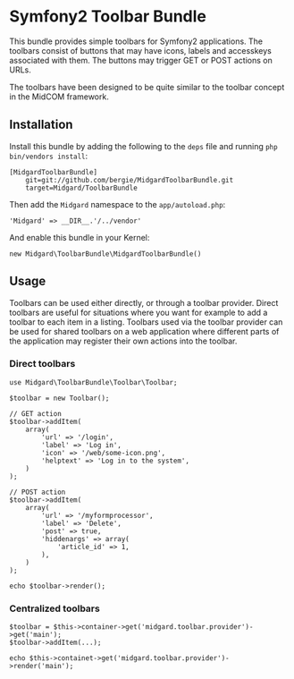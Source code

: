 Symfony2 Toolbar Bundle
=======================

This bundle provides simple toolbars for Symfony2 applications. The toolbars consist of buttons that may have icons, labels and accesskeys associated with them. The buttons may trigger GET or POST actions on URLs.

The toolbars have been designed to be quite similar to the toolbar concept in the MidCOM framework.

## Installation

Install this bundle by adding the following to the `deps` file and running `php bin/vendors install`:

    [MidgardToolbarBundle]
        git=git://github.com/bergie/MidgardToolbarBundle.git
        target=Midgard/ToolbarBundle

Then add the `Midgard` namespace to the `app/autoload.php`:

    'Midgard' => __DIR__.'/../vendor'

And enable this bundle in your Kernel:

    new Midgard\ToolbarBundle\MidgardToolbarBundle()

## Usage

Toolbars can be used either directly, or through a toolbar provider. Direct toolbars are useful for situations where you want for example to add a toolbar to each item in a listing. Toolbars used via the toolbar provider can be used for shared toolbars on a web application where different parts of the application may register their own actions into the toolbar.

### Direct toolbars

    use Midgard\ToolbarBundle\Toolbar\Toolbar;

    $toolbar = new Toolbar();
   
    // GET action
    $toolbar->addItem(
        array(
            'url' => '/login',
            'label' => 'Log in',
            'icon' => '/web/some-icon.png',
            'helptext' => 'Log in to the system',
        )
    );

    // POST action
    $toolbar->addItem(
        array(
            'url' => '/myformprocessor',
            'label' => 'Delete',
            'post' => true,
            'hiddenargs' => array(
                'article_id' => 1,
            ),
        )
    );

    echo $toolbar->render();

### Centralized toolbars

    $toolbar = $this->container->get('midgard.toolbar.provider')->get('main');
    $toolbar->addItem(...);
    
    echo $this->containet->get('midgard.toolbar.provider')->render('main');
